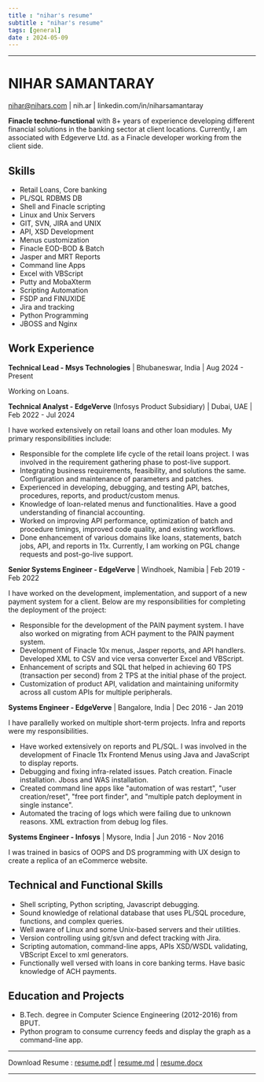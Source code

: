 ```yaml
---
title : "nihar's resume"
subtitle : "nihar's resume"
tags: [general]
date : 2024-05-09
---
```

            
---------------------------------------


NIHAR SAMANTARAY
================

nihar@nihars.com | nih.ar | linkedin.com/in/niharsamantaray

**Finacle techno-functional** with 8+ years of experience developing different financial solutions in the banking sector at client locations. Currently, I am associated with Edgeverve Ltd. as a Finacle developer working from the client side.

Skills
----
* Retail Loans, Core banking
* PL/SQL RDBMS DB
* Shell and Finacle scripting
* Linux and Unix Servers
* GIT, SVN, JIRA and UNIX
* API, XSD Development
* Menus customization
* Finacle EOD-BOD & Batch
* Jasper and MRT Reports
* Command line Apps
* Excel with VBScript
* Putty and MobaXterm
* Scripting Automation
* FSDP and FINUXIDE
* Jira and tracking
* Python Programming
* JBOSS and Nginx

Work Experience
----------------

**Technical Lead - Msys Technologies** | Bhubaneswar, India | Aug 2024 - Present

Working on Loans.


**Technical Analyst - EdgeVerve** (Infosys Product Subsidiary) | Dubai, UAE | Feb 2022 - Jul 2024

I have worked extensively on retail loans and other loan modules. My primary responsibilities include:

* Responsible for the complete life cycle of the retail loans project. I was involved in the requirement gathering phase to post-live support.
* Integrating business requirements, feasibility, and solutions the same.
Configuration and maintenance of parameters and patches.
* Experienced in developing, debugging, and testing API, batches, procedures, reports, and product/custom menus.
* Knowledge of loan-related menus and functionalities. Have a good understanding of financial accounting.
* Worked on improving API performance, optimization of batch and procedure timings, improved code quality, and existing workflows.
* Done enhancement of various domains like loans, statements, batch jobs, API, and reports in 11x. Currently, I am working on PGL change requests and post-go-live support.


**Senior Systems Engineer - EdgeVerve** | Windhoek, Namibia | Feb 2019 - Feb 2022 

I have worked on the development, implementation, and support of a new payment system for a client. Below are my responsibilities for completing the deployment of the project:

* Responsible for the development of the PAIN payment system. I have also worked on migrating from ACH payment to the PAIN payment system.
* Development of Finacle 10x menus, Jasper reports, and API handlers. Developed XML to CSV and vice versa converter Excel and VBScript.
* Enhancement of scripts and SQL that helped in achieving 60 TPS (transaction per second) from 2 TPS at the initial phase of the project.
* Customization of product API, validation and maintaining uniformity 
across all custom APIs for multiple peripherals.
   
**Systems Engineer - EdgeVerve** | Bangalore, India | Dec 2016 - Jan 2019

I have parallelly worked on multiple short-term projects. Infra and reports were my responsibilities.

* Have worked extensively on reports and PL/SQL. I was involved in the development of Finacle 11x Frontend Menus using Java and JavaScript to display reports.
* Debugging and fixing infra-related issues. Patch creation. Finacle installation. Jboss and WAS installation.
* Created command line apps like "automation of was restart",  "user creation/reset", "free port finder", and "multiple patch deployment in single instance".
* Automated the tracing of logs which were failing due to unknown reasons. XML extraction from debug log files.
   
**Systems Engineer - Infosys** | Mysore, India | Jun 2016 - Nov 2016

I was trained in basics of OOPS and DS programming with UX design to create a replica of an eCommerce website.

Technical and Functional Skills
----------------
* Shell scripting, Python scripting, Javascript debugging. 
* Sound knowledge of relational database that uses PL/SQL procedure, functions, and complex queries.
* Well aware of Linux and some Unix-based servers and their utilities.  
* Version controlling using git/svn and defect tracking with Jira.  
* Scripting automation, command-line apps, APIs XSD/WSDL validating, VBScript Excel to xml generators.  
* Functionally well versed with loans in core banking terms. Have basic knowledge of ACH payments.

Education and Projects
----------------
* B.Tech. degree in Computer Science Engineering (2012-2016) from BPUT.  
* Python program to consume currency feeds and display the graph as a command-line app.

---------------------------------------

Download Resume : [resume.pdf](/resume.pdf) | [resume.md](/resume.md) | [resume.docx](/resume.docx)

---------------------------------------
